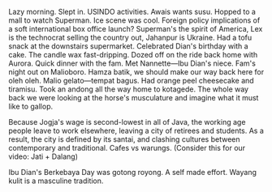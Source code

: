 Lazy morning. Slept in. USINDO activities. Awais wants susu. Hopped to a mall to watch Superman. Ice scene was cool. Foreign policy implications of a soft international box office launch? Superman's the spirit of America, Lex is the technocrat selling the country out, Jahanpur is Ukraine. Had a tofu snack at the downstairs supermarket. Celebrated Dian's birthday with a cake. The candle wax fast-dripping. Dozed off on the ride back home with Aurora. Quick dinner with the fam. Met Nannette—Ibu Dian's niece. Fam's night out on Malioboro. Hamza batik, we should make our way back here for oleh oleh. Malio gelato—tempat bagus. Had orange peel cheesecake and tiramisu. Took an andong all the way home to kotagede. The whole way back we were looking at the horse's musculature and imagine what it must like to gallop.

Because Jogja's wage is second-lowest in all of Java, the working age people leave to work elsewhere, leaving a city of retirees and students. As a result, the city is defined by its santai, and clashing cultures between contemporary and traditional. Cafes vs warungs. (Consider this for our video: Jati + Dalang)

Ibu Dian's Berkebaya Day was gotong royong. A self made effort. Wayang kulit is a masculine tradition.
